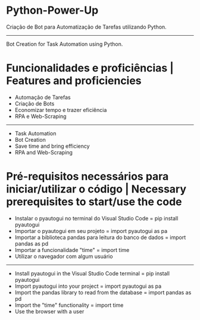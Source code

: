 # Python-Power-Up
Criação de Bot para Automatização de Tarefas utilizando Python.
___________________________________________________________________________
Bot Creation for Task Automation using Python.

# Funcionalidades e proficiências | Features and proficiencies
- Automação de Tarefas
- Criação de Bots
- Economizar tempo e trazer eficiência
- RPA e Web-Scraping
___________________________________________________________________________
- Task Automation
- Bot Creation
- Save time and bring efficiency
- RPA and Web-Scraping
  
# Pré-requisitos necessários para iniciar/utilizar o código | Necessary prerequisites to start/use the code
- Instalar o pyautogui no terminal do Visual Studio Code = pip install pyautogui
- Importar o pyautogui em seu projeto = import pyautogui as pa
- Importar a biblioteca pandas para leitura do banco de dados = import pandas as pd
- Importar a funcionalidade "time" = import time
- Utilizar o navegador com algum usuário
_____________________________________________________________________________________________________________
- Install pyautogui in the Visual Studio Code terminal = pip install pyautogui
- Import pyautogui into your project = import pyautogui as pa
- Import the pandas library to read from the database = import pandas as pd
- Import the "time" functionality = import time
- Use the browser with a user
